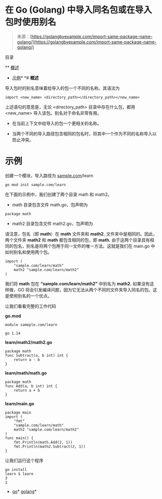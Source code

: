 <!--yml

类别：未分类

日期：2024-10-13 06:30:49

-->

# 在 Go (Golang) 中导入同名包或在导入包时使用别名

> 来源：[https://golangbyexample.com/import-same-package-name-golang/](https://golangbyexample.com/import-same-package-name-golang/)

目录

**   [概述](#Overview "Overview")

+   [示例](#Example "Example")*  *# **概述**

导入包时的别名意味着给导入的包一个不同的名称。其语法为

```
import <new_name> <directory_path></directory_path></new_name>
```

上述语句的意思是，无论 <directory_path> 目录中存在什么包，都用 <new_name> 导入该包。别名对于命名非常有用。

+   在当前上下文中给导入的包一个更相关的名称。

+   当两个不同的导入路径包含相同的包名时，将其中一个作为不同的名称导入以防止冲突。

# **示例**

创建一个模块，导入路径为 [sample.com](http://sample.com)/learn

```
go mod init sample.com/learn
```

在下面的示例中，我们创建了两个目录 math 和 math2。

+   math 目录包含文件 math.go，包声明为

```
package math
```

+   math2 目录包含文件 math2.go，包声明为

请注意，包名（即 **math**）在 **math** 文件夹和 **math2\.** 文件夹中是相同的。因此，两个文件夹 **math2** 和 **math** 都包含相同的包，即 **math.** 由于这两个目录具有相同的包名，别名是将两个包用于同一文件的唯一方法。这就是我们在 main.go 中如何别名和使用两个包。

```
import (
    "sample.com/learn/math"
    math2 "sample.com/learn/math2"
)
```

我们将 **math** 包在 **“sample.com/learn/math2”** 中别名为 **math2\.** 如果没有这样做，GO 将会引发编译问题，因为它无法从两个不同的文件夹导入同名的包。这是使用别名的一个优点。

让我们看看完整的工作代码

**go.mod**

```
module sameple.com/learn

go 1.14
```

**learn/math2/math2.go**

```
package math
func Subtract(a, b int) int {
    return a - b
}
```

**learn/math/math.go**

```
package math
func Add(a, b int) int {
    return a + b
}
```

**learn/main.go**

```
package main
import (
    "fmt"
    "sample.com/learn/math"
    math2 "sample.com/learn/math2"
)
func main() {
    fmt.Println(math.Add(2, 1))
    fmt.Println(math2.Subtract(2, 1))
}
```

让我们运行这个程序

```
go install
learn $ learn
3
1
```

+   [go](https://golangbyexample.com/tag/go/)*   [golang](https://golangbyexample.com/tag/golang/)*
